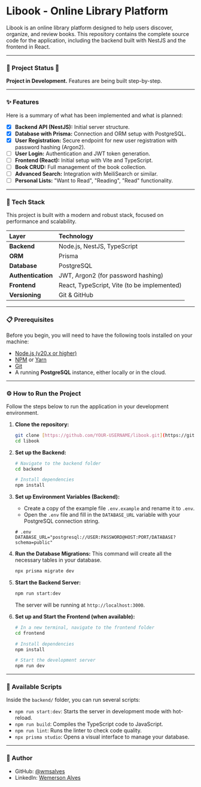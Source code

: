 # Libook - Online Library Platform

Libook is an online library platform designed to help users discover, organize, and review books. This repository contains the complete source code for the application, including the backend built with NestJS and the frontend in React.

---

### 🚧 Project Status 🚧

**Project in Development.** Features are being built step-by-step.

---

### ✨ Features

Here is a summary of what has been implemented and what is planned:

-   [x] **Backend API (NestJS):** Initial server structure.
-   [x] **Database with Prisma:** Connection and ORM setup with PostgreSQL.
-   [x] **User Registration:** Secure endpoint for new user registration with password hashing (Argon2).
-   [ ] **User Login:** Authentication and JWT token generation.
-   [ ] **Frontend (React):** Initial setup with Vite and TypeScript.
-   [ ] **Book CRUD:** Full management of the book collection.
-   [ ] **Advanced Search:** Integration with MeiliSearch or similar.
-   [ ] **Personal Lists:** "Want to Read", "Reading", "Read" functionality.

---

### 🚀 Tech Stack

This project is built with a modern and robust stack, focused on performance and scalability.

| Layer          | Technology                                   |
| :------------- | :------------------------------------------- |
| **Backend** | Node.js, NestJS, TypeScript                  |
| **ORM** | Prisma                                       |
| **Database** | PostgreSQL                                   |
| **Authentication**| JWT, Argon2 (for password hashing)         |
| **Frontend** | React, TypeScript, Vite (to be implemented)  |
| **Versioning** | Git & GitHub                                 |

---

### 📋 Prerequisites

Before you begin, you will need to have the following tools installed on your machine:
* [Node.js (v20.x or higher)](https://nodejs.org/en/)
* [NPM](https://www.npmjs.com/) or [Yarn](https://yarnpkg.com/)
* [Git](https://git-scm.com/)
* A running **PostgreSQL** instance, either locally or in the cloud.

---

### ⚙️ How to Run the Project

Follow the steps below to run the application in your development environment.

1.  **Clone the repository:**
    ```bash
    git clone [https://github.com/YOUR-USERNAME/libook.git](https://github.com/YOUR-USERNAME/libook.git)
    cd libook
    ```

2.  **Set up the Backend:**
    ```bash
    # Navigate to the backend folder
    cd backend

    # Install dependencies
    npm install
    ```

3.  **Set up Environment Variables (Backend):**
    * Create a copy of the example file `.env.example` and rename it to `.env`.
    * Open the `.env` file and fill in the `DATABASE_URL` variable with your PostgreSQL connection string.
    ```env
    # .env
    DATABASE_URL="postgresql://USER:PASSWORD@HOST:PORT/DATABASE?schema=public"
    ```

4.  **Run the Database Migrations:**
    This command will create all the necessary tables in your database.
    ```bash
    npx prisma migrate dev
    ```

5.  **Start the Backend Server:**
    ```bash
    npm run start:dev
    ```
    The server will be running at `http://localhost:3000`.

6.  **Set up and Start the Frontend (when available):**
    ```bash
    # In a new terminal, navigate to the frontend folder
    cd frontend

    # Install dependencies
    npm install

    # Start the development server
    npm run dev
    ```

---

### 📜 Available Scripts

Inside the `backend/` folder, you can run several scripts:

-   `npm run start:dev`: Starts the server in development mode with hot-reload.
-   `npm run build`: Compiles the TypeScript code to JavaScript.
-   `npm run lint`: Runs the linter to check code quality.
-   `npx prisma studio`: Opens a visual interface to manage your database.

---

### 👤 Author

* GitHub: [@wmsalves](https://github.com/wmsalves)
* LinkedIn: [Wemerson Alves](https://www.linkedin.com/in/wmsalves/)
